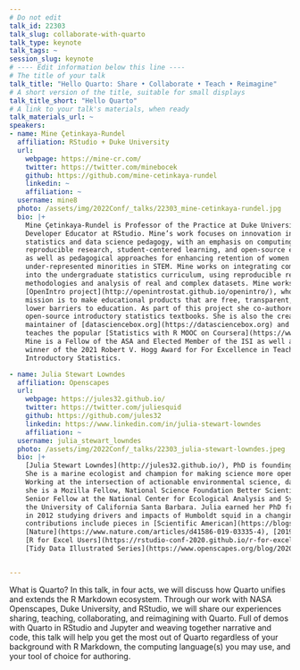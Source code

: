 ```yaml
---
# Do not edit
talk_id: 22303
talk_slug: collaborate-with-quarto
talk_type: keynote
talk_tags: ~
session_slug: keynote
# ---- Edit information below this line ----
# The title of your talk
talk_title: "Hello Quarto: Share • Collaborate • Teach • Reimagine"
# A short version of the title, suitable for small displays
talk_title_short: "Hello Quarto"
# A link to your talk's materials, when ready
talk_materials_url: ~
speakers:
- name: Mine Çetinkaya-Rundel
  affiliation: RStudio + Duke University
  url:
    webpage: https://mine-cr.com/
    twitter: https://twitter.com/minebocek
    github: https://github.com/mine-cetinkaya-rundel
    linkedin: ~
    affiliation: ~
  username: mine8
  photo: /assets/img/2022Conf/_talks/22303_mine-cetinkaya-rundel.jpg
  bio: |+
    Mine Çetinkaya-Rundel is Professor of the Practice at Duke University and
    Developer Educator at RStudio. Mine’s work focuses on innovation in
    statistics and data science pedagogy, with an emphasis on computing,
    reproducible research, student-centered learning, and open-source education
    as well as pedagogical approaches for enhancing retention of women and
    under-represented minorities in STEM. Mine works on integrating computation
    into the undergraduate statistics curriculum, using reproducible research
    methodologies and analysis of real and complex datasets. Mine works on the
    [OpenIntro project](http://openintrostat.github.io/openintro/), whose
    mission is to make educational products that are free, transparent, and
    lower barriers to education. As part of this project she co-authored four
    open-source introductory statistics textbooks. She is also the creator and
    maintainer of [datasciencebox.org](https://datasciencebox.org) and she
    teaches the popular [Statistics with R MOOC on Coursera](https://www.coursera.org/specializations/statistics).
    Mine is a Fellow of the ASA and Elected Member of the ISI as well as the
    winner of the 2021 Robert V. Hogg Award for For Excellence in Teaching
    Introductory Statistics.

- name: Julia Stewart Lowndes
  affiliation: Openscapes
  url:
    webpage: https://jules32.github.io/
    twitter: https://twitter.com/juliesquid
    github: https://github.com/jules32
    linkedin: https://www.linkedin.com/in/julia-stewart-lowndes
    affiliation: ~
  username: julia_stewart_lowndes
  photo: /assets/img/2022Conf/_talks/22303_julia-stewart-lowndes.jpeg
  bio: |+
    [Julia Stewart Lowndes](http://jules32.github.io/), PhD is founding director of Openscapes. 
    She is a marine ecologist and champion for making science more open, efficient, inclusive, and kind. 
    Working at the intersection of actionable environmental science, data science, and open science, 
    she is a Mozilla Fellow, National Science Foundation Better Scientific Software Fellow, and 
    Senior Fellow at the National Center for Ecological Analysis and Synthesis (NCEAS) at 
    the University of California Santa Barbara. Julia earned her PhD from Stanford University 
    in 2012 studying drivers and impacts of Humboldt squid in a changing climate. Recent open science/R 
    contributions include pieces in [Scientific American](https://blogs.scientificamerican.com/observations/open-software-means-kinder-science), 
    [Nature](https://www.nature.com/articles/d41586-019-03335-4), [2019 useR! Conference](https://www.openscapes.org/blog/2019/08/22/user-keynote/),
    [R for Excel Users](https://rstudio-conf-2020.github.io/r-for-excel/), and 
    [Tidy Data Illustrated Series](https://www.openscapes.org/blog/2020/10/12/tidy-data/).


---
```


<!-- ABSTRACT ----
Please write abstract below. You may use simple markdown (links, code style, bold, italics)
-->

What is Quarto? In this talk, in four acts, we will discuss how Quarto unifies and extends the R Markdown ecosystem. Through our work with NASA Openscapes, Duke University, and RStudio, we will share our experiences sharing, teaching, collaborating, and reimagining with Quarto. Full of demos with Quarto in RStudio and Jupyter and weaving together narrative and code, this talk will help you get the most out of Quarto regardless of your background with R Markdown, the computing language(s) you may use, and your tool of choice for authoring.
